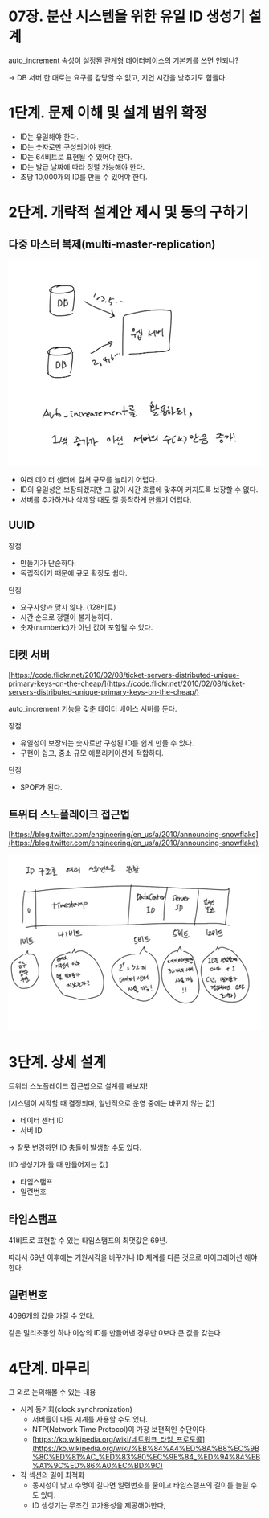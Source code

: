 # 07장. 분산 시스템을 위한 유일 ID 생성기 설계

auto_increment 속성이 설정된 관계형 데이터베이스의 기본키를 쓰면 안되나?

→ DB 서버 한 대로는 요구를 감당할 수 없고, 지연 시간을 낮추기도 힘들다.

# 1단계. 문제 이해 및 설계 범위 확정

- ID는 유일해야 한다.
- ID는 숫자로만 구성되어야 한다.
- ID는 64비트로 표현될 수 있어야 한다.
- ID는 발급 날짜에 따라 정렬 가능해야 한다.
- 초당 10,000개의 ID를 만들 수 있어야 한다.

# 2단계. 개략적 설계안 제시 및 동의 구하기

## 다중 마스터 복제(multi-master-replication)

![](img/0.png)

- 여러 데이터 센터에 걸쳐 규모를 늘리기 어렵다.
- ID의 유일성은 보장되겠지만 그 값이 시간 흐름에 맞추어 커지도록 보장할 수 없다.
- 서버를 추가하거나 삭제할 때도 잘 동작하게 만들기 어렵다.

## UUID

장점

- 만들기가 단순하다.
- 독립적이기 때문에 규모 확장도 쉽다.

단점

- 요구사항과 맞지 않다. (128비트)
- 시간 순으로 정렬이 불가능하다.
- 숫자(numberic)가 아닌 값이 포함될 수 있다.

## 티켓 서버

[https://code.flickr.net/2010/02/08/ticket-servers-distributed-unique-primary-keys-on-the-cheap/](https://code.flickr.net/2010/02/08/ticket-servers-distributed-unique-primary-keys-on-the-cheap/)

auto_increment 기능을 갖춘 데이터 베이스 서버를 둔다.

장점

- 유일성이 보장되는 숫자로만 구성된 ID를 쉽게 만들 수 있다.
- 구현이 쉽고, 중소 규모 애플리케이션에 적합하다.

단점

- SPOF가 된다.

## 트위터 스노플레이크 접근법

[https://blog.twitter.com/engineering/en_us/a/2010/announcing-snowflake](https://blog.twitter.com/engineering/en_us/a/2010/announcing-snowflake)

![](img/1.png)

# 3단계. 상세 설계

트위터 스노플레이크 접근법으로 설계를 해보자!

[시스템이 시작할 때 결정되며, 일반적으로 운영 중에는 바뀌지 않는 값]

- 데이터 센터 ID
- 서버 ID

→ 잘못 변경하면 ID 충돌이 발생할 수도 있다.

[ID 생성기가 돌 때 만들어지는 값]

- 타임스탬프
- 일련번호

## 타임스탬프

41비트로 표현할 수 있는 타임스탬프의 최댓값은 69년.

따라서 69년 이후에는 기원시각을 바꾸거나 ID 체계를 다른 것으로 마이그레이션 해야한다.

## 일련번호

4096개의 값을 가질 수 있다.

같은 밀리초동안 하나 이상의 ID를 만들어낸 경우만 0보다 큰 값을 갖는다.

# 4단계. 마무리

그 외로 논의해볼 수 있는 내용

- 시계 동기화(clock synchronization)
    - 서버들이 다른 시계를 사용할 수도 있다.
    - NTP(Network Time Protocol)이 가장 보편적인 수단이다.
    - [https://ko.wikipedia.org/wiki/네트워크_타임_프로토콜](https://ko.wikipedia.org/wiki/%EB%84%A4%ED%8A%B8%EC%9B%8C%ED%81%AC_%ED%83%80%EC%9E%84_%ED%94%84%EB%A1%9C%ED%86%A0%EC%BD%9C)
- 각 섹션의 길이 최적화
    - 동시성이 낮고 수명이 길다면 일련번호를 줄이고 타임스탬프의 길이를 늘릴 수도 있다.
    - ID 생성기는 무조건 고가용성을 제공해야한다,